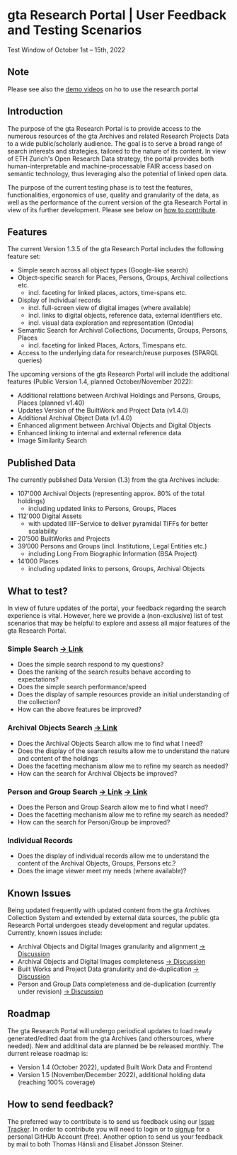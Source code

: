 # gta Research Portal | User Feedback and Testing Scenarios
Test Window of October 1st – 15th, 2022

## Note
Please see also the [demo videos](https://github.com/gtadigital/grp-userfeedback/wiki) on ho to use the research portal



## Introduction

The purpose of the gta Research Portal is to provide access to the numerous resources of the gta Archives and related Research Projects Data to a wide public/scholarly audience. The goal is to serve a broad range of search interests and strategies, tailored to the nature of its content. In view of ETH Zurich's Open Research Data strategy, the portal provides both human-interpretable and machine-processable FAIR access based on semantic technology, thus leveraging also the potential of linked open data. 

The purpose of the current testing phase is to test the features, functionalities, ergonomics of use, quality and granularity of the data, as well as the performance of the current version of the gta Research Portal in view of its further development. Please see below on [how to contribute](https://github.com/gtadigital/grp-userfeedback/blob/main/README.md#how-to-send-feedback).  


## Features
The current Version 1.3.5 of the gta Research Portal includes the following feature set: 

- Simple search across all object types (Google-like search)
- Object-specific search for Places, Persons, Groups, Archival collections etc.
  - incl. faceting for linked places, actors, time-spans etc. 
- Display of individual records
  - incl. full-screen view of digital images (where available)
  - incl. links to digital objects, reference data, external identifiers etc.    
  - incl. visual data exploration and representation (Ontodia)
- Semantic Search for Archival Collections, Documents, Groups, Persons, Places
  - incl. faceting for linked Places, Actors, Timespans etc.
- Access to the underlying data for research/reuse purposes (SPARQL queries) 


The upcoming versions of the gta Research Portal will include the additional features (Public Version 1.4, planned October/November 2022):

- Additional relattions between Archival Holdings and Persons, Groups, Places (planned v1.40) </li> 
- Updates Version of the BuiltWork and Project Data (v1.4.0) 
- Additional Archival Object Data (v1.4.0)
- Enhanced alignment between Archival Objects and Digital Objects 
- Enhanced linking to internal and external reference data 
- Image Similarity Search



## Published Data 
The currently published Data Version (1.3) from the gta Archives include: 
- 107'000 Archival Objects (representing approx. 80% of the total holdings)
  - including updated links to Persons, Groups, Places
- 112'000 Digital Assets
  - with updated IIIF-Service to deliver pyramidal TIFFs for better scalability 
- 20’500 BuiltWorks and Projects 
- 39’000 Persons and Groups (incl. Institutions, Legal Entities etc.)
  - including Long From Biographic Information (BSA Project)
- 14’000 Places  
  - including updated links to persons, Groups, Archival Objects




## What to test? 
In view of future updates of the portal, your feedback regarding the search experience is vital. However, here we provide a (non-exclusive) list of test scenarios that may be helpful to explore and assess all major features of the gta Research Portal. 
 
### Simple Search [→ Link](https://researchportal-public.gta.arch.ethz.ch/resource/Start)
- Does the simple search respond to my questions?
- Does the ranking of the search results behave according to expectations?    
- Does the simple search performance/speed 
- Does the display of sample resources provide an initial understanding of the collection? 
- How can the above features be improved? 

### Archival Objects Search [→ Link](https://researchportal-public.gta.arch.ethz.ch/resource/:LandingPageCollection) 
- Does the Archival Objects Search allow me to find what I need? 
- Does the display of the search results allow me to understand the nature and content of the holdings
- Does the facetting mechanism allow me to refine my search as needed? 
- How can the search for Archival Objects be improved? 


### Person and Group Search [→ Link](https://researchportal-public.gta.arch.ethz.ch/resource/:LandingPagePerson) [→ Link](https://researchportal-public.gta.arch.ethz.ch/resource/:LandingPageGroup)
- Does the Person and Group Search allow me to find what I need? 
- Does the facetting mechanism allow me to refine my search as needed? 
- How can the search for Person/Group be improved? 

### Individual Records 
- Does the display of individual records allow me to understand the content of the Archival Objects, Groups, Persons etc.?
- Does the image viewer meet my needs (where available)?

## Known Issues
Being updated frequently with updated content from the gta Archives Collection System and extended by external data sources, the public gta Research Portal undergoes steady development and regular updates. Currently, known issues include: 
- Archival Objects and Digital Images granularity and alignment [→ Discussion](https://github.com/gtadigital/grp-userfeedback/issues/2)
- Archival Objects and Digital Images completeness [→ Discussion](https://github.com/gtadigital/grp-userfeedback/issues/3)
- Built Works and Project Data granularity and de-duplication [→ Discussion](https://github.com/gtadigital/grp-userfeedback/issues/4)
- Person and Group Data completeness and de-duplication (currently under revision) [→ Discussion](https://github.com/gtadigital/grp-userfeedback/issues/5)

## Roadmap
The gta Research Portal will undergo periodical updates to load newly generated/edited daat from the gta Archives (and othersources, where needed). New and additinal data are planned be be released monthly. The durrent release roadmap is: 
- Version 1.4 (October 2022), updated Built Work Data and Frontend
- Version 1.5 (November/December 2022), additional holding data (reaching 100% coverage)

## How to send feedback?
The preferred way to contribute is to send us feedback using our [Issue Tracker](https://github.com/gtadigital/grp-userfeedback/issues). In order to contribute you will need to login or to [signup](https://github.com/signup) for a personal GitHUb Account (free). Another option to send us your feedback by mail to both Thomas Hänsli and Elisabet Jönsson Steiner.  


